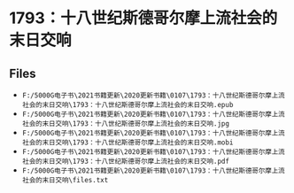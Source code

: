 # 1793：十八世纪斯德哥尔摩上流社会的末日交响

## Files

- `F:/5000G电子书\2021书籍更新\2020更新书籍\0107\1793：十八世纪斯德哥尔摩上流社会的末日交响\1793：十八世纪斯德哥尔摩上流社会的末日交响.epub`
- `F:/5000G电子书\2021书籍更新\2020更新书籍\0107\1793：十八世纪斯德哥尔摩上流社会的末日交响\1793：十八世纪斯德哥尔摩上流社会的末日交响.jpg`
- `F:/5000G电子书\2021书籍更新\2020更新书籍\0107\1793：十八世纪斯德哥尔摩上流社会的末日交响\1793：十八世纪斯德哥尔摩上流社会的末日交响.mobi`
- `F:/5000G电子书\2021书籍更新\2020更新书籍\0107\1793：十八世纪斯德哥尔摩上流社会的末日交响\1793：十八世纪斯德哥尔摩上流社会的末日交响.pdf`
- `F:/5000G电子书\2021书籍更新\2020更新书籍\0107\1793：十八世纪斯德哥尔摩上流社会的末日交响\files.txt`
